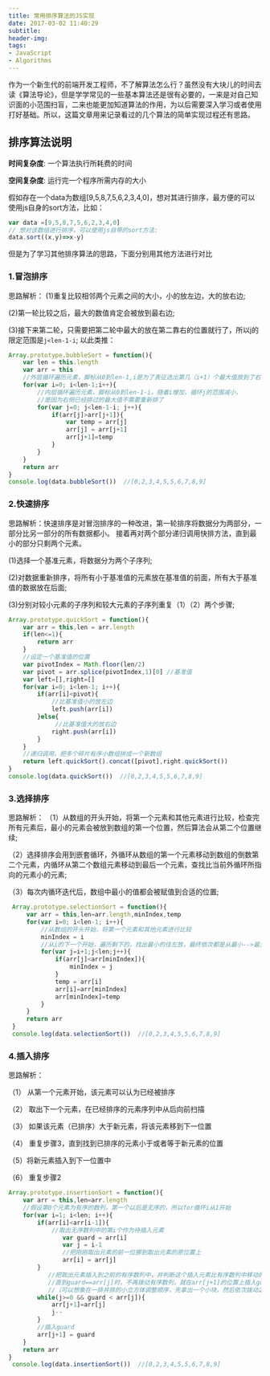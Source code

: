 ```yaml
---
title: 常用排序算法的JS实现
date: 2017-03-02 11:40:29
subtitle:
header-img:
tags:
- JavaScript
- Algorithms
---
```

作为一个新生代的前端开发工程师，不了解算法怎么行？虽然没有大块儿的时间去读《算法导论》，但是学学常见的一些基本算法还是很有必要的，一来是对自己知识面的小范围扫盲，二来也能更加知道算法的作用，为以后需要深入学习或者使用打好基础。所以，这篇文章用来记录看过的几个算法的简单实现过程还有思路。

## 排序算法说明

**时间复杂度**: 一个算法执行所耗费的时间

**空间复杂度**: 运行完一个程序所需内存的大小

假如存在一个data为数组[9,5,8,7,5,6,2,3,4,0]，想对其进行排序，最方便的可以使用js自身的sort方法，比如：
```js
var data =[9,5,8,7,5,6,2,3,4,0]
// 想对该数组进行排序，可以使用js自带的sort方法:
data.sort((x,y)=>x-y)
```
但是为了学习其他排序算法的思路，下面分别用其他方法进行对比
### 1.冒泡排序
思路解析：
(1)重复比较相邻两个元素之间的大小，小的放左边，大的放右边;

(2)第一轮比较之后，最大的数值肯定会被放到最右边;

(3)接下来第二轮，只需要把第二轮中最大的放在第二靠右的位置就行了，所以j的限定范围是`j<len-1-i`;
以此类推：
```js
Array.prototype.bubbleSort = function(){
    var len = this.length
    var arr = this
    //外层循环遍历元素，脚标从0到len-1,i是为了表征选出第几（i+1）个最大值放到了右侧
    for(var i=0; i<len-1;i++){
        //内层循环遍历元素，脚标从0到len-1-i，随着i增加，循环j的范围减小，
        //是因为右侧已经排过的最大值不需要重新排了
        for(var j=0; j<len-1-i; j++){
            if(arr[j]>arr[j+1]){
                var temp = arr[j]
                arr[j] = arr[j+1]
                arr[j+1]=temp
            }
        }
    }
    return arr
}
console.log(data.bubbleSort())  //[0,2,3,4,5,5,6,7,8,9]
```
### 2.快速排序
思路解析：快速排序是对冒泡排序的一种改进，第一轮排序将数据分为两部分，一部分比另一部分的所有数据都小。
接着再对两个部分递归调用快排方法，直到最小的部分只剩两个元素。

(1)选择一个基准元素，将数据分为两个子序列;

(2)对数据重新排序，将所有小于基准值的元素放在基准值的前面，所有大于基准值的数据放在后面;

(3)分别对较小元素的子序列和较大元素的子序列重复（1）（2）两个步骤;
```js
Array.prototype.quickSort = function(){
    var arr = this,len = arr.length
    if(len<=1){
        return arr
    }
    //设定一个基准值的位置
    var pivotIndex = Math.floor(len/2)
    var pivot = arr.splice(pivotIndex,1)[0] //基准值
    var left=[],right=[]
    for(var i=0; i<len-1; i++){
        if(arr[i]<pivot){
            //比基准值小的放左边
            left.push(arr[i])
        }else{
             //比基准值大的放右边
            right.push(arr[i])
        }
    }
    //递归调用，把多个碎片有序小数组拼成一个新数组
    return left.quickSort().concat([pivot],right.quickSort())
}
console.log(data.quickSort())  //[0,2,3,4,5,5,6,7,8,9]
```
### 3.选择排序
思路解析：
（1）从数组的开头开始，将第一个元素和其他元素进行比较，检查完所有元素后，最小的元素会被放到数组的第一个位置，然后算法会从第二个位置继续;

（2）选择排序会用到嵌套循环，外循环从数组的第一个元素移动到数组的倒数第二个元素，内循环从第二个数组元素移动到最后一个元素，查找比当前外循环所指向的元素小的元素;

（3）每次内循环迭代后，数组中最小的值都会被赋值到合适的位置;
```js
 Array.prototype.selectionSort = function(){
     var arr = this,len=arr.length,minIndex,temp
     for(var i=0; i<len-1; i++){
         //从数组的开头开始，将第一个元素和其他元素进行比较
         minIndex = i
         //从i的下一个开始，遍历剩下的，找出最小的往左放，最终依次都是从最小-->最大，实现排序
         for(var j=i+1;j<len;j++){
             if(arr[j]<arr[minIndex]){
                 minIndex = j
             }
             temp = arr[i]
             arr[i]=arr[minIndex]
             arr[minIndex]=temp
         }
     }
     return arr
 }
 console.log(data.selectionSort())  //[0,2,3,4,5,5,6,7,8,9]
```
### 4.插入排序
思路解析：

 （1） 从第一个元素开始，该元素可以认为已经被排序

 （2） 取出下一个元素，在已经排序的元素序列中从后向前扫描

 （3） 如果该元素（已排序）大于新元素，将该元素移到下一位置

 （4） 重复步骤3，直到找到已排序的元素小于或者等于新元素的位置

 （5）将新元素插入到下一位置中

 （6） 重复步骤2
 ```js
 Array.prototype.insertionSort = function(){
     var arr = this,len=arr.length
     //假设第0个元素为有序的数列，第一个以后是无序的，所以for循环i从1开始
     for(var i=1; i<len; i++){
         if(arr[i]<arr[i-1]){
             //取出无序数列中的第i个作为待插入元素
                var guard = arr[i]
                var j = i-1
                //把刚刚取出元素的前一位挪到取出元素的原位置上
                arr[i] = arr[j]
         }
            //把取出元素插入到之前的有序数列中，并判断这个插入元素比有序数列中移动的数小，
            //直到guard==arr[j]时，不再拨动有序数列，就在arr[j+1]的位置上插入guard。
            //（可以想象在一排并排的小立方体调整顺序，先拿出一个小块，然后依次拨动之前的，为小块腾出位置插入）
         while(j>=0 && guard < arr[j]){
             arr[j+1]=arr[j]
             j--
         }
         //插入guard
         arr[j+1] = guard
     }
     return arr
 }
  console.log(data.insertionSort())  //[0,2,3,4,5,5,6,7,8,9]
 ```




